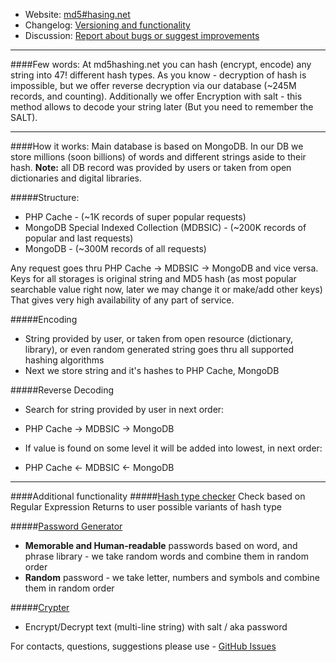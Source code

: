 * Website: [md5#hasing.net](http://md5hashing.net)
* Changelog: [Versioning and functionality](https://github.com/FVetrov/md5hashing.net/wiki/Change-Log)
* Discussion: [Report about bugs or suggest improvements](https://github.com/FVetrov/md5hashing.net/issues)

--------------

####Few words:
At md5hashing.net you can hash (encrypt, encode) any string into 47! different hash types. As you know - decryption of hash is impossible, but we offer reverse decryption via our database (~245M records, and counting). Additionally we offer Encryption with salt - this method allows to decode your string later (But you need to remember the SALT).

--------------

####How it works:
Main database is based on MongoDB.
In our DB we store millions (soon billions) of words and different strings aside to their hash.
**Note:** all DB record was provided by users or taken from open dictionaries and digital libraries.

#####Structure:
* PHP Cache - (~1K records of super popular requests)
* MongoDB Special Indexed Collection (MDBSIC) - (~200K records of popular and last requests)
* MongoDB - (~300M records of all requests)

Any request goes thru PHP Cache -> MDBSIC -> MongoDB and vice versa.
Keys for all storages is original string and MD5 hash (as most popular searchable value right now, later we may change it or make/add other keys)
That gives very high availability of any part of service.

#####Encoding
* String provided by user, or taken from open resource (dictionary, library), or even random generated string goes thru all supported hashing algorithms
* Next we store string and it's hashes to PHP Cache, MongoDB

#####Reverse Decoding
* Search for string provided by user in next order:
 - PHP Cache -> MDBSIC -> MongoDB
* If value is found on some level it will be added into lowest, in next order:
 - PHP Cache <- MDBSIC <- MongoDB

------------

####Additional functionality
#####[Hash type checker](http://md5hashing.net/hash_type_checker)
Check based on Regular Expression
Returns to user possible variants of hash type

#####[Password Generator](http://md5hashing.net/generate/password)
* **Memorable and Human-readable** passwords based on word, and phrase library - we take random words and combine them in random order
* **Random** password - we take letter, numbers and symbols and combine them in random order

#####[Crypter](http://md5hashing.net/crypto)
* Encrypt/Decrypt text (multi-line string) with salt / aka password

For contacts, questions, suggestions please use - [GitHub Issues](https://github.com/FVetrov/md5hashing.net/issues)
